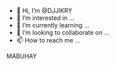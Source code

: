 - 👋 Hi, I’m @DJJIKRY
- 👀 I’m interested in ...
- 🌱 I’m currently learning ...
- 💞️ I’m looking to collaborate on ...
- 📫 How to reach me ...

<!---
DJJIKRY/DJJIKRY is a ✨ special ✨ repository because its `README.md` (this file) appears on your GitHub profile.
You can click the Preview link to take a look at your changes.
---> MABUHAY

